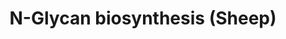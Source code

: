 ---
authors:
- ChristeldeVries
- Egonw
description: N-Glycan biosynthesis - Ovis Aries (Sheep)
last-edited: 2022-02-23
organisms:
- Ovis aries
redirect_from:
- /index.php/Pathway:WP5196
- /instance/WP5196
schema-jsonld:
- '@context': https://schema.org/
  '@id': https://wikipathways.github.io/pathways/WP5196.html
  '@type': Dataset
  creator:
    '@type': Organization
    name: WikiPathways
  description: N-Glycan biosynthesis - Ovis Aries (Sheep)
  keywords:
  - ''
  - '- Alpha-1,3-mannosylglycoprotein beta-1,4-N-acetylglucosaminyltransferase C'
  - B4GALT1
  - '- Dolichyldiphosphatase 1 isoform X5'
  - (Gal)2 (GlcNAc)4 (LFuc)1 (Man)3 (Neu5Ac)2 (Asn)1
  - '- ÃƒÅ½Ã‚Â±-(3-methylbut-2-en-1-yl)-Ãƒï¿½Ã¢â‚¬Â°-{4-[(ÃƒÅ½Ã‚Â²-D-glucopyranosyloxy)(hydroxy)phosphoryloxy]-2-methylbutyl}poly[(2E)-2-methylbut-2-ene-1,4-diyl]'
  - ALG14
  - MAN1A2
  - '- UDP-N-acetylglucosamine--dolichyl-phosphate N-acetylglucosaminephosphotransferase
    isoform X1'
  - '- Dolichol diphosphate'
  - '- Dolichyl-diphosphooligosaccharide--protein glycosyltransferase subunit 2 isoform
    X2'
  - '- Beta-galactoside alpha-2,6-sialyltransferase 1-like'
  - '- GDP-Man:Man(3)GlcNAc(2)-PP-Dol alpha-1,2-mannosyltransferase'
  - '- Dolichyl-diphosphooligosaccharide--protein glycosyltransferase subunit 1'
  - '- Mannosyl-oligosaccharide 1,2-alpha-mannosidase IC isoform X1'
  - '- Alpha-D-Mannosyl-beta-D-mannosyl-diacetylchitobiosyldiphosphodolichol'
  - '- Alpha-1,3-mannosyl-glycoprotein beta-1,2-N-acetylglucosaminyltransferase'
  - '- ALG7 (=gene)'
  - '- Alpha-1,6-mannosyltransferase'
  - '- Alpha-1,2-Mannosidase'
  - '- Alpha-1,3(6)-mannosylglycoprotein beta-1,6-N-acetyl-glucosaminyltransferase'
  - GDP-mannose
  - B4GALT3
  - FUT8
  - '- SRD5A3'
  - (Glc)3 (GlcNAc)2 (Man)9 (PP-Dol)1
  - '- Alpha-1,6-mannosylglycoprotein 6-beta-N-acetylglucosaminyltransferase A'
  - '- Alpha-mannosidase II'
  - '- Neutral alpha-glucosidase AB isoform X1'
  - '- UDP-N-acetylglucosamine transferase subunit ALG14 homolog isoform X1'
  - '- Mannosyl-oligosaccharide 1,2-alpha-mannosidase IB'
  - Ditrans,polycis-polyprenol
  - '- Oligosaccharyltransferase complex subunit epsilon'
  - '- Alpha-1,3-mannosyl-glycoprotein 2-beta-N-acetylglucosaminyltransferase'
  - RPN1
  - Polyprenol Reductase
  - '- Alpha-1,3-mannosylglycoprotein beta-1,4-N-acetylglucosaminyltransferase A/B'
  - (GlcNAc)2 (Man)8 (Asn)1
  - (GlcNAc)2 (Man)8 (PP-Dol)1
  - '- The ÃƒÅ½Ã‚Â±-anomer of GDP-D-mannose'
  - (GlcNAc)4 (LFuc)1 (Man)3 (Asn)1
  - '- Dolichyl beta-D-mannosyl phosphate'
  - (GlcNAc)2 (Man)4 (PP-Dol)1
  - '- Dolichyl-phosphate N-acetylglucosaminephosphotransferase 1'
  - (Gal)2 (GlcNAc)4 (LFuc)1 (Man)3 (Asn)1
  - Dolichyldiphosphatase
  - ALG13
  - (GlcNAc)7 (Man)3 (Asn)1
  - LOC114113140
  - '- Dolichyl-phosphate beta-glucosyltransferase'
  - '- Dol-P-Man:Man(5)GlcNAc(2)-PP-Dol alpha-1,3-mannosyltransferase'
  - '- STT3 oligosaccharyltransferase complex catalytic subunit B'
  - '- (alpha-D-Mannosyl)4-beta-D-mannosyl-diacetylchitobiosyldiphosphodolichol'
  - ALG8
  - '- ALG3 alpha-1,3- mannosyltransferase'
  - '- Dolichyl-diphosphooligosaccharide--protein glycotransferase'
  - '- chitobiosyldiphosphodolichol beta-mannosyltransferase'
  - (Glc)3 (GlcNAc)2 (Man)9 (Asn)1
  - '- Beta-galactoside alpha-2,6-sialyltransferase 2 isoform X1'
  - (GlcNAc)2 (Man)9 (Asn)1
  - MAN1C1
  - ALG10
  - MOGS
  - '- Oligosaccharyltransferase complex subunit alpha'
  - '- ALG6 alpha-1,3-glucosyltransferase'
  - '- Guanosine diphosphate mannose'
  - '- beta-1,4-N-acetylglucosaminyltransferase'
  - '- Alpha-1,3-mannosyl-glycoprotein 4-beta-N-acetylglucosaminyltransferase B isoform
    X1'
  - '- Mannosidase alpha class 2A member 2'
  - (Glc)1 (GlcNAc)2 (Man)9 (Asn)1
  - Dolichyl Diphosphate
  - '- alpha-1,3-mannosyl-glycoprotein 4-beta-N-acetylglucosaminyltransferase-like
    protein MGAT4D'
  - '- Beta-galactoside alpha-2,6-sialyltransferase 2'
  - '- Dolichyl D-mannosyl phosphate'
  - '- Dolichyl phosphate D-mannose'
  - MGAT4B
  - ALG5
  - '- Mannosidase alpha class 1A member 1'
  - '- Oligosaccharyltransferase complex subunit delta'
  - MGAT1
  - '- Oligosaccharyltransferase complex subunit gamma'
  - '- Dolichol phosphate'
  - (GlcNAc)2 (Man)3 (PP-Dol)1
  - MGAT3
  - DPM1
  - '- Mannosyl alpha-1,6-glycoprotein beta-1,6-N-acetyl-glucosaminyltransferase,
    isozyme B'
  - (GlcNAc)2 (Man)7 (PP-Dol)1
  - (GlcNAc)2 (Man)2 (PP-Dol)1
  - '- ALG8 alpha-1,3-glucosyltransferase'
  - '- Mannosidase alpha class 1A member 2'
  - '- 3-oxo-5-alpha-steroid 4-dehydrogenase 3'
  - '- Alpha-mannosidase 2x isoform X1'
  - ST6GAL2
  - (Glc)1 (GlcNAc)2 (Man)9 (PP-Dol)1
  - '- dol-P-Glc:Glc(2)Man(9)GlcNAc(2)-PP-Dol alpha-1,2-glucosyltransferase'
  - MGAT5
  - '- ST6 beta-galactoside alpha-2,6-sialyltransferase 1'
  - '- alpha-1,2-glucosyltransferase'
  - '- Alpha-(1,6)-fucosyltransferase'
  - '- Dol-P-Man:Man(7)GlcNAc(2)-PP-Dol alpha-1,6-mannosyltransferase'
  - N-Acetyl-D-glucosaminyldiphosphodolichol
  - '- Beta-1,4-mannosyl-glycoprotein 4-beta-N-acetylglucosaminyltransferase isoform
    X3'
  - '- dolichyl-diphosphooligosaccharide--protein glycosyltransferase subunit STT3A
    isoform X3'
  - ALG11
  - L-Asparagine
  - '- Mannosyl-oligosaccharide 1,2-alpha-mannosidase IA'
  - '- Mannosidase alpha class 1C member 1'
  - '- Ribophorin I'
  - '- ALG10 alpha-1,2-glucosyltransferase'
  - '- STT3 oligosaccharyltransferase complex catalytic subunit A'
  - MGAT5B
  - '- GDP-mannose'
  - '- Glucosidase II alpha subunit'
  - '- polyprenol reductase isoform X3'
  - ALG9
  - MGAT4A
  - Beta-D-Mannosyldiacetylchitobiosyldiphosphodolichol
  - RPN2
  - '- Alpha-1,6-mannosyl-glycoprotein 2-beta-N-acetylglucosaminyltransferase'
  - Dolichyl Phosphate
  - ALG6
  - (GlcNAc)2 (Man)5 (PP-Dol)1
  - DPAGT1
  - '- Tumor suppressor candidate 3 isoform X4'
  - MAN1B1
  - DAD1
  - DMP2
  - '- Ribophorin II'
  - DDOS
  - '- Mannosyl-oligosaccharide glucosidase'
  - '- dolichyl-diphosphooligosaccharide--protein glycosyltransferase subunit STT3B'
  - '- Dolichyl-diphosphooligosaccharide--protein glycosyltransferase subunit DAD1'
  - '- Dolichyl beta-D-glucosyl phosphate'
  - STT3B
  - '- Alpha-1,3-mannosyltransferase'
  - Dolichyl phosphate D-mannose
  - '- Alpha-1,6-mannosylglycoprotein 6-beta-N-acetylglucosaminyltransferase B isoform
    X1'
  - Glycosaminoglycan biosynthesis - Keratan sulfate
  - '- alpha-1,6-mannosylglycoprotein 6-beta-N-acetylglucosaminyltransferase B'
  - '- Dolichol-phosphate mannosyltransferase subunit 1'
  - '- Alpha-1,3-mannosyl-glycoprotein 4-beta-N-acetylglucosaminyltransferase C'
  - (GlcNAc)5 (Man)3 (Asn)1
  - '- GDP mannose'
  - (GlcNAc)2 (Man)5 (Asn)1
  - '- alpha-1,3-mannosylglycoprotein beta-1,4-N-acetylglucosaminyltransferase A/B'
  - MAN2A2
  - GANAB
  - '- Beta-1,4-mannosyl-glycoprotein 4-beta-N-acetylglucosaminyltransferase'
  - MGAT2
  - '- Dolichyl-diphosphooligosaccharide--protein glycosyltransferase 48 kDa subunit'
  - (Glc)2 (GlcNAc)2 (Man)9 (Asn)1
  - (GlcNAc)2 (Man)9 (PP-Dol)1
  - TUSC3
  - (GlcNAc)2 (Man)6 (PP-Dol)1
  - '- Defender against cell death 1'
  - MAN1A1
  - STT3A
  - Dolichol
  - '- Alpha-1,2-mannosyltransferase'
  - '- GDP-alpha-D-mannose'
  - '- alpha-1,3/alpha-1,6-mannosyltransferase'
  - Dolichol Kinase
  - DMP3
  - '- ALG5 dolichyl-phosphate beta-glucosyltransferase'
  - (GlcNAc)6 (Man)3 (Asn)1
  - '- Dolichyl-diphosphooligosaccharide--protein glycosyltransferase non-catalytic
    subunit'
  - Terpenoid Backbone Biosynthesis
  - '- MGAT4 family member D'
  - (GlcNAc)3 (Man)3 (Asn)1
  - ST6GAL1
  - ALG3
  - '- Endoplasmic reticulum Man9GlcNAc2 1,2-alpha-mannosidase'
  - '- Endoplasmic reticulum mannosyl-oligosaccharide 1,2-alpha-mannosidase isoform
    X1'
  - '- alpha-1,3/1,6-mannosyltransferase ALG2'
  - '- chitobiosyldiphosphodolichol beta-mannosyltransferase isoform X1'
  - (Glc)2 (GlcNAc)2 (Man)9 (PP-Dol)1
  - '- Fucosyltransferase 8'
  - MGAT4D
  - '- Beta-1,4-galactosyltransferase 1'
  - '- Dolichol phosphate-mannose biosynthesis regulatory protein'
  - 'From gene:'
  - '- Alpha-1,3-glucosyltransferase'
  - '- Sialyltransferase 1'
  - ALG1
  - '- DOLPP1'
  - (GlcNAc)3 (Man)5 (Asn)1
  - '- MGAT4 family member C'
  - Fructose and Mannose Metabolism
  - '- Mannosyl-oligosaccharide alpha-1,3-glucosidase'
  - '- alpha-1,3-mannosylglycoprotein beta-1,4-N-acetylglucosaminyltransferase A'
  - '- Steroid 5 alpha-reductase 3'
  - '- Dolicholmonophosphate'
  - '- ALG12 alpha-1,6-mannosyltransferase'
  - '- Dolichol-phosphate mannosyltransferase subunit 3'
  - '- Mannosyl-oligosaccharide alpha-1,2-mannosidase'
  - Various types of N-glycan biosynthesis
  - '- alpha-1,3-mannosyl-glycoprotein 4-beta-N-acetylglucosaminyltransferase A isoform
    X2'
  - '- Dolichyl-phosphate mannosyltransferase subunit 2'
  - ALG2
  - Dolichyl Beta-D-Glucosyl Phosphate
  - MGAT4C
  - '- Beta-1,4-galactosyltransferase 3'
  - (GlcNAc)4 (Man)3 (Asn)1
  - '- Beta-galactoside alpha-2,6-sialyltransferase 1'
  - '- DOLK'
  - ALG12
  - '- Alpha-1,6-mannosyl-glycoprotein beta-1,2-N-acetylglucosaminyltransferase'
  license: CC0
  name: N-Glycan biosynthesis (Sheep)
seo: CreativeWork
title: N-Glycan biosynthesis (Sheep)
wpid: WP5196
---